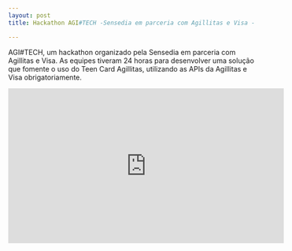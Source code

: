 ```yaml
---
layout: post
title: Hackathon AGI#TECH -Sensedia em parceria com Agillitas e Visa - 26/ago/17

---
```

AGI#TECH, um hackathon organizado pela Sensedia em parceria com Agillitas e Visa. As equipes tiveram 24 horas para desenvolver uma solução que fomente o uso do Teen Card Agillitas, utilizando as APIs da Agillitas e Visa obrigatoriamente.

<iframe width="560" height="315" src="https://www.youtube.com/embed/ZZZqLRXyj8M?rel=0" frameborder="0" allowfullscreen></iframe>



